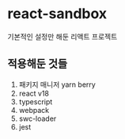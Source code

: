 # react-sandbox
기본적인 설정만 해둔 리액트 프로젝트

## 적용해둔 것들
1. 패키지 매니저 yarn berry
2. react v18
3. typescript
4. webpack
5. swc-loader
6. jest
